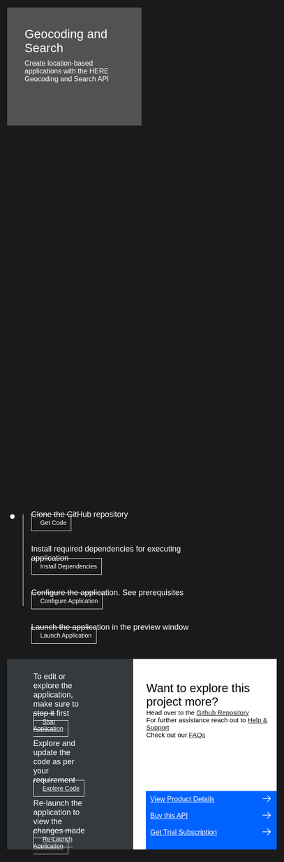 <html>
<head>
<meta name="viewport" content="width=device-width, initial-scale=1">
<style>
  html,
  div,
  body {
    background-color: #1a1a1a;
    font-family: 'IBM Plex Sans', sans-serif;
    font-size: 18px;
    outline: none;
  }
  body {
    font-family: Helvetica, sans-serif;
  }
  /* The actual timeline (the vertical ruler) */
  .timeline {
    position: relative;
    max-width: 1200px;
    margin: 0 auto;
    margin-left: 50px;
  }
  .content p {
    margin: 0px;
  }
  .content .afterbutton
  {
    padding-top: 16px;
  }
  /* The actual timeline (the vertical ruler) */
  .timeline::after {
    content: '';
    position: absolute;
    width: 1px;
    background-color: white;
    top: 15px;
    bottom: 80px;
    left: 18px;
    margin-left: -2px;
  }
  /* Container around content */
  .container {
    padding: 0px 0px;
    width: 70%;
    align-content: left;
    margin: 0px 0px 0px 0px;
    margin-left: 25px;
    margin-top: 32px;
  }
  /* The circles on the timeline */
  .container::after {
    content: '';
    position: absolute;
    width: 10px;
    height: 10px;
    right: -6px;
    background-color: white;
    border: 0px solid #FF9F55;
    top: 15px;
    border-radius: 50%;
    z-index: 1;
    margin: 0px 0px 0px 0px;
  }
  /* Place the container to the left */
  .left {
    left: 0px;
  }
  /* Place the container to the right */
  .right {
    left: 0px;
  }
  /* Add arrows to the left container (pointing right) */
  .left::before {
    content: " ";
    height: 0;
    top: 22px;
    width: 0;
    z-index: 1;
    right: 30px;
    border: medium solid white;
    border-width: 10px 0 10px 10px;
    border-color: transparent transparent transparent white;
  }
  /* Fix the circle for containers on the right side */
  .right::after {
    left: -13px;
  }
  /* The actual content */
  .content {
    padding: 5px 10px;
    color: white;
    background: transparent;
  }
  .button.is-dark.is-medium {
    font-family: 'IBM Plex Sans', sans-serif;
    background: transparent;
    border-color: white;
    color: #fff;
    border: 1px solid white;
    padding: 10px;
    padding-left: 20px;
    margin-bottom: 13px;
    border-radius: 0px;
    min-width: 180px;
    font-size: 14px;
    text-align: left;
    min-height: 48px;
    margin: 0px;
    justify-content:left;
  }
  .button.is-dark.is-medium:hover {
    font-family: 'IBM Plex Sans', sans-serif;
    background-color: #2a67f5;
    border-color: white;
    color: #fff;
    text-decoration: none;
  }
  .footer {
    display: flex;
    background-color: #343A3E;
    margin-top: 20px;
    padding: 0px;
    max-width: 1200px;
  }
  .github-icon {
    min-height: 100%;
    min-width: 100%;
    object-fit: cover;
    object-position: 250% 100px;
    opacity: 15%;
    bottom: 15px;
  }
  .image-content {
    padding: 5px 10px;
    background: transparent;
    color: black;
    position: absolute;
    font-size: 27px;
  }
  .image-div {
    position: relative;
    background-color: white;
    min-width: 50%;
    background-image: linear-gradient(rgba(255,255,255,0.9), rgba(255,255,255,0.9)), url("https://raw.githubusercontent.com/IBM/Developer-Playground/master/didact/images/github.svg");
    background-position: -50% 60px;
    background-repeat: no-repeat;
    padding-top: 20px;
    padding-left: 20px;
  }
  .image-btn {
    position: absolute;
    right: 0;
    bottom: 0%;
    background-color: #0062FF;
    width: 300px;
    padding: 0px;
    padding-bottom: 20px;
  }
  .image-link span 
  {
    float: right;
    font-size: 32px;
    padding-right: 20px;
  }
  .image-btn .image-link:hover
  {   
    text-decoration: none;
    color: white;
    background-color: #0353E9;
  }
  .image-btn  a:hover
  {
    text-decoration: none;
    color: white;
  }
  .image-link {
    color: white;
    display: block;
    padding: 5px 10px 5px 10px;
    line-height: 28px;
    font-size: 16px;
  }
  .header
  {
    background-image: url('https://github.com/IBM/Developer-Playground/blob/master/didact/images/banner-image.jpg?raw=true');
    background-position: right;
    width: 95%;
    min-height: 70px;
    display: inline-block;
    margin-top: 20px;
    margin-bottom: 20px;
    margin-left: 30px;
    margin-right: 30px;
    max-width: 1200px;
    background-repeat: no-repeat;
    background-size: 700px 500px;
  }
  .header .left-content
  {
   float: left;
    width: 50%;
    background-color: #525252;
    min-height: 270px;
    font-size: 16px;
  }
  .header .left-content h4
  {
    background: none;
    color: white;
    padding-left: 25px;
    padding-right: 25px;
  }
  .header .left-content div
  {
    background: none;
    color: white;
    padding-left: 15px;
    padding-right: 25px;
    font-size: 16px;
    margin-bottom: 10px;
    margin-top:10px;
  }
  .header .left-content ul
  {
    margin: 0px;
    margin-left: 25px;
    margin-bottom: 10px;
    line-height: 16px;
  }
  .container a
  {
    color: #78A9FF;
    background-color: transparent;
    text-decoration: none;
  }
  .container a:visited
  {
    color: #8C43FC;
    background-color: transparent;
    text-decoration: none;
  }
  .apptitle
  {
    margin-left: 25px;
    margin-top: 20px;
    margin-bottom: 0px;
    font-size: 28px;
    color: white;
  }
  .subheading
  {
    margin-left: 25px;
    margin-top: 0px;
    margin-bottom: 0px;
    font-size: 16px;
    color: #c1c7cd;
  }
  .assetdetails{
    margin-left: 30px;
    padding-bottom: 20px;
    margin-top: 16px;
}
  a:hover{
      color: #A6C8FF;
      text-decoration: underline;
  }
  a:visited{
      color: #BE95FF;
  }
  .description{
    margin-left: 30px;
    margin-top: 16px;
  }
</style>
</head>
<body>
<div class="header">
      <div class="left-content">
          <div class="apptitle" style="font-size: 28px; color: white; padding-top:35px;"> 
             Geocoding and Search
          </div>
          <div class="subheading">
            Create location-based applications with the HERE Geocoding and Search API
          </div>
      </div>
      </div>
   <br>
   <br>
      <div class="description">
          <div>
            Geocoding is the process of transforming addresses (like "Taj Mahal in Agra, Uttar Pradesh, India") into geographic spatial coordinates (like latitude 27.1751° N and longitude 78.0421° E), which you can use to explore and position the map. Reverse geocoding is the process of converting geographic coordinates into a human-readable postal address.          </div>
          <br>
          <div>
            This application allows you to experiment with the HERE Geocoding and Search API to
          </div>
          <ul>
            <li>search for points of interest with 400+ categories and address objects at different levels (street, city, state, ...)</li>
            <li>forward and reverse geocode address and geo-positions</li>
          </ul>
      </div> 
   <br>
    <div class="assetdetails">
            <p style="font-size: 24px;">Included APIs</p>
            <p><a href="https://developer.ibm.com/apis/catalog/heremaps--geocoding-and-search-api-v7/Introduction">HERE Geocoding and Search API</a></p>
            <br>
           <p style="font-size: 24px;">Pre-requisites</p>
             <p><a href="https://developer.here.com/sign-up?create=Freemium-Basic&keepState=true&step=account">Subscribe  </a> to the HERE Geocoding and Search API:</p>
            <ol>
            <li>Sign up for 'HERE Developer'</li>
            <li>Login to your HERE account, navigate to Projects > REST</li>
            <li>Go to OAuth2.0 > Generate App and click 'Create credentials' </li>
            <li>'Access Key ID' and 'Access Key Secret' is your Client ID and Secret</li>
            <li>Proceed to the 'API Keys' section and create your API Key</li>
            </ol>
            <br>
            <p style="font-size: 24px;">Instructions</p>
            <p>Please follow all the below steps in proper sequence</p>
        </div>

   <div class="timeline">
      <div class="container right" style="margin-top:0px;padding-top:0px;">
         <div class="content">
            <p>Clone the GitHub repository</p>
            <a class="button is-dark is-medium" title="Get the Code" href="didact://?commandId=extension.sendToTerminal&text=HEREGeocodingandSearch%7Cget-code%7CHEREGeocodingandSearch|git%20clone%20-b%20HERE%20--sparse%20https://github.com/IBM/Developer-Playground.git%20${CHE_PROJECTS_ROOT}/here-geocoding/%20%26%26%20cd%20${CHE_PROJECTS_ROOT}/here-geocoding/%20%26%26%20git%20sparse-checkout%20init%20--cone%20%26%26%20git%20sparse-checkout%20add%20HEREGeocodingandSearch">Get Code</a> 
         </div>
      </div>
      <div class="container right">
         <div class="content">
            <p>Install required dependencies for executing application</p>
            <a class="button is-dark is-medium" title="Build the Application" href="didact://?commandId=extension.sendToTerminal&text=HEREGeocodingandSearch%7CBUILD-APPLICATION%7CHEREGeocodingandSearch|cd%20${CHE_PROJECTS_ROOT}/here-geocoding/HEREGeocodingandSearch%20%26%26%20npm%20install%20--production">Install Dependencies</a>
         </div>
      </div>
      <div class="container right">
         <div class="content">
            <p>Configure the application. See prerequisites</p>
            <a class="button is-dark is-medium" title="Open the File" href="didact://?commandId=extension.openFile&text=HEREGeocodingandSearch%7Cconfigure-application%7C${CHE_PROJECTS_ROOT}/here-geocoding/HEREGeocodingandSearch/.env">Configure Application</a> 
         </div>
      </div>
      <div class="container right">
         <div class="content">
            <p>Launch the application in the preview window</p>
            <a class="button is-dark is-medium" title="Launch the Application" href="didact://?commandId=extension.sendToTerminal&text=HEREGeocodingandSearch%7Claunch-application%7CHEREGeocodingandSearch|cd%20${CHE_PROJECTS_ROOT}/here-geocoding/HEREGeocodingandSearch%20%26%26%20node%20token.js%20%26%26%20node%20server.js">Launch Application</a> 
         </div>
      </div>
   </div>
   <br>
  <div class="footer" style="margin-left:30px;">
     <div class="content" style="padding:30px;padding-left:60px;margin-right:80px;padding-bottom:0px;">
         <p>To edit or explore the application, make sure to stop it first</p>
         <a class="button is-dark is-medium" title="Stop Application" href="didact://?commandId=vscode.didact.sendNamedTerminalCtrlC&text=HEREGeocodingandSearch">Stop Application</a>
         <p class="afterbutton">Explore and update the code as per your requirement</p>
         <a class="button is-dark is-medium" title="Explore the Code" href="didact://?commandId=extension.openFile&text=HEREGeocodingandSearch%7Cexplore-code%7C${CHE_PROJECTS_ROOT}/here-geocoding/HEREGeocodingandSearch/src/App.js">Explore Code</a>
         <p class="afterbutton ">Re-launch the application to view the changes made</p>
         <a class="button is-dark is-medium" title="Re-Launch the Application" href="didact://?commandId=extension.sendToTerminal&text=HEREGeocodingandSearch%7Crelaunch-application%7CHEREGeocodingandSearch|cd%20${CHE_PROJECTS_ROOT}/here-geocoding/HEREGeocodingandSearch%20%26%26%20npm%20install%20%26%26%20export%20REACT_APP_mode=dev%20%26%26%20npm%20start">Re-Launch Application</a> 
      </div>
      <div class="image-div">
         <p class="image-content">Want to explore this project more?
            <span style="font-size:15px;margin-top:0px;display:block;">Head over to the <a href="https://github.com/IBM/Developer-Playground/tree/DART" target="_blank">Github Repository</a></span>
            <span style="font-size:15px;margin-top:0px;display:block;">For further assistance reach out to <a href="https://github.com/IBM/Technology-Sandbox-Support/issues/new/choose" target="_blank"> Help & Support</a></span>
            <span style="font-size:15px;margin-top:0px;display:block;">Check out our <a href="https://github.com/IBM/Technology-Sandbox-Support/blob/main/technology-sandbox-faq.html" target="_blank"> FAQs</a></span>
         </p>         
         <div class="image-btn">
            <a class="image-link" href="didact://?commandId=extension.openURL&text=HEREGeocodingandSearch%7Cview-product-details%7Chttps://developer.here.com/documentation/geocoding-search-api/dev_guide/index.html" target="_blank">
               View Product Details 
               <span>
                  <svg style="position: absolute; right: 10px;" fill="#ffffff" focusable="false" preserveAspectRatio="xMidYMid meet" xmlns="http://www.w3.org/2000/  svg" width="25" height="25" viewBox="0 0 32 32" aria-hidden="true">
                     <path d="M18 6L16.6 7.4 24.1 15 3 15 3 17 24.1 17 16.6 24.6 18 26 28 16z"></path>
                     <title>Arrow right</title>
                  </svg>
               </span>
            </a>
            <a class="image-link" href="didact://?commandId=extension.openURL&text=HEREGeocodingandSearch%7Cbuy-this-product%7Chttps://developer.here.com/pricing" target="_blank">
               Buy this API 
               <span>
                  <svg style="position: absolute; right: 10px;" fill="#ffffff" focusable="false" preserveAspectRatio="xMidYMid meet" xmlns="http://www.w3.org/2000/  svg" width="25" height="25" viewBox="0 0 32 32" aria-hidden="true">
                     <path d="M18 6L16.6 7.4 24.1 15 3 15 3 17 24.1 17 16.6 24.6 18 26 28 16z"></path>
                     <title>Arrow right</title>
                  </svg>
               </span>
            </a>
            <a class="image-link" href="didact://?commandId=extension.openURL&text=HEREGeocodingandSearch%7Cget-trial-subscription%7Chttps://developer.here.com/sign-up?create=Freemium-Basic&keepState=true&step=account" target="_blank">
               Get Trial Subscription 
               <span>
                  <svg style="position: absolute; right: 10px;" fill="#ffffff" focusable="false" preserveAspectRatio="xMidYMid meet" xmlns="http://www.w3.org/2000/  svg" width="25" height="25" viewBox="0 0 32 32" aria-hidden="true">
                     <path d="M18 6L16.6 7.4 24.1 15 3 15 3 17 24.1 17 16.6 24.6 18 26 28 16z"></path>
                     <title>Arrow right</title>
                  </svg>
               </span>
            </a>
         </div>
      </div>
   </div>
   <br>
   <br>
</body>
</html>
